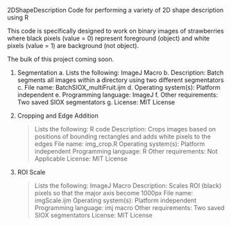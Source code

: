 2DShapeDescription
Code for performing a variety of 2D shape description using R

This code is specifically designed to work on binary images of strawberries where black pixels (value = 0) represent foreground (object) and white pixels (value = 1) are background (not object).

The bulk of this project coming soon.

1. Segmentation
    a.  Lists the following: ImageJ Macro
    b. Description: Batch segments all images within a directory using two different segmentators
    c. File name: BatchSIOX_multiFruit.ijm
    d. Operating system(s): Platform independent
    e. Programming language: ImageJ
    f. Other requirements: Two saved SIOX segmentators
    g. License: MIT License

2. Cropping and Edge Addition
    >Lists the following: R code
    >Description: Crops images based on positions of bounding rectangles and adds white pixels to the edges
    >File name: img_crop.R
    >Operating system(s): Platform independent
    >Programming language: R
    >Other requirements: Not Applicable
    >License: MIT License

3. ROI Scale
    >Lists the following: ImageJ Macro
    >Description: Scales ROI (black) pixels so that the major axis become 1000px
    >File name: imgScale.ijm
    >Operating system(s): Platform independent
    >Programming language: imj macro
    >Other requirements: Two saved SIOX segmentators
    >License: MIT License
